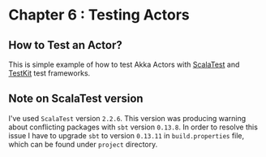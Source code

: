 # Chapter 6 : Testing Actors
## How to Test an Actor?
This is simple example of how to test Akka Actors with [ScalaTest](http://www.scalatest.org/) and [TestKit](http://doc.akka.io/docs/akka/current/scala/testing.html) test frameworks.

## Note on ScalaTest version
I've used `ScalaTest` version `2.2.6`. This version was producing warning about conflicting packages with `sbt` version `0.13.8`. In order to resolve this issue I have to upgrade `sbt` to version `0.13.11` in `build.properties` file, which can be found under `project` directory.